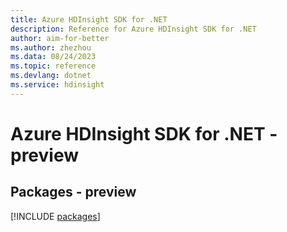```yaml
---
title: Azure HDInsight SDK for .NET
description: Reference for Azure HDInsight SDK for .NET
author: aim-for-better
ms.author: zhezhou
ms.data: 08/24/2023
ms.topic: reference
ms.devlang: dotnet
ms.service: hdinsight
---
```

# Azure HDInsight SDK for .NET - preview
## Packages - preview
[!INCLUDE [packages](hdinsight-index.md)]